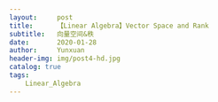 ```yaml
---
layout:     post
title:      【Linear Algebra】Vector Space and Rank
subtitle:   向量空间&秩
date:       2020-01-28
author:     Yunxuan
header-img: img/post4-hd.jpg
catalog: true
tags: 
    Linear_Algebra
---
```

